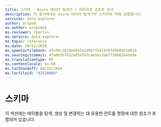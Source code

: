 ```yaml
---
title: 스키마 - Azure 데이터 탐색기 | 마이크로 소프트 문서
description: 이 문서에서는 Azure 데이터 탐색기의 스키마에 대해 설명합니다.
services: data-explorer
author: orspod
ms.author: orspodek
ms.reviewer: rkarlin
ms.service: data-explorer
ms.topic: reference
ms.date: 10/23/2018
ms.openlocfilehash: dfe99c287de6047a1d9bff541976fd5b04534610
ms.sourcegitcommit: 47a002b7032a05ef67c4e5e12de7720062645e9e
ms.translationtype: MT
ms.contentlocale: ko-KR
ms.lasthandoff: 04/15/2020
ms.locfileid: "81520080"
---
```

# <a name="schema"></a>스키마

이 섹션에는 테이블을 탐색, 생성 및 변경하는 데 유용한 컨트롤 명령에 대한 참조가 포함되어 있습니다.